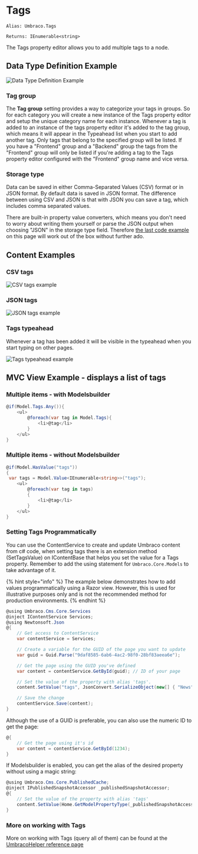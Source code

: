 # Tags

`Alias: Umbraco.Tags`

`Returns: IEnumerable<string>`

The Tags property editor allows you to add multiple tags to a node.

## Data Type Definition Example

![Data Type Definition Example](../built-in-property-editors/images/Tags-DataType-v10.png)

### Tag group

The **Tag group** setting provides a way to categorize your tags in groups. So for each category you will create a new instance of the Tags property editor and setup the unique category name for each instance. Whenever a tag is added to an instance of the tags property editor it's added to the tag group, which means it will appear in the Typeahead list when you start to add another tag. Only tags that belong to the specified group will be listed. If you have a "Frontend" group and a "Backend" group the tags from the "Frontend" group will only be listed if you're adding a tag to the Tags property editor configured with the "Frontend" group name and vice versa.

### Storage type

Data can be saved in either Comma-Separated Values (CSV) format or in JSON format. By default data is saved in JSON format. The difference between using CSV and JSON is that with JSON you can save a tag, which includes comma separated values.

There are built-in property value converters, which means you don't need to worry about writing them yourself or parse the JSON output when choosing "JSON" in the storage type field. Therefore [the last code example](tags.md#mvc-view-example---displays-a-list-of-tags) on this page will work out of the box without further ado.

## Content Examples

### CSV tags

![CSV tags example](../built-in-property-editors/images/Csv-example-v8.png)

### JSON tags

![JSON tags example](../built-in-property-editors/images/Json-example-v8.png)

### Tags typeahead

Whenever a tag has been added it will be visible in the typeahead when you start typing on other pages.

![Tags typeahead example](../built-in-property-editors/images/Typeahead-v8.png)

## MVC View Example - displays a list of tags

### Multiple items - with Modelsbuilder

```csharp
@if(Model.Tags.Any()){
    <ul>
        @foreach(var tag in Model.Tags){
            <li>@tag</li>
        }
    </ul>
}
```

### Multiple items - without Modelsbuilder

```csharp
@if(Model.HasValue("tags"))
{
 var tags = Model.Value<IEnumerable<string>>("tags");
    <ul>
        @foreach(var tag in tags)
        {
            <li>@tag</li>
        }
    </ul>
}
```

### Setting Tags Programmatically

You can use the ContentService to create and update Umbraco content from c# code, when setting tags there is an extension method (SetTagsValue) on IContentBase that helps you set the value for a Tags property. Remember to add the using statement for `Umbraco.Core.Models` to take advantage of it.

{% hint style="info" %}
The example below demonstrates how to add values programmatically using a Razor view. However, this is used for illustrative purposes only and is not the recommended method for production environments.
{% endhint %}

```csharp
@using Umbraco.Cms.Core.Services
@inject IContentService Services;
@using Newtonsoft.Json
@{
    // Get access to ContentService
    var contentService = Services;

    // Create a variable for the GUID of the page you want to update
    var guid = Guid.Parse("9daf8585-6ab6-4ac2-98f0-28bf83aeea6e");

    // Get the page using the GUID you've defined
    var content = contentService.GetById(guid); // ID of your page

    // Set the value of the property with alias 'tags'. 
    content.SetValue("tags", JsonConvert.SerializeObject(new[] { "News", "Umbraco", "Example", "Setting Tags", "Helper" }));

    // Save the change
    contentService.Save(content);
}
```

Although the use of a GUID is preferable, you can also use the numeric ID to get the page:

```csharp
@{
    // Get the page using it's id
    var content = contentService.GetById(1234); 
}
```

If Modelsbuilder is enabled, you can get the alias of the desired property without using a magic string:

```csharp
@using Umbraco.Cms.Core.PublishedCache;
@inject IPublishedSnapshotAccessor _publishedSnapshotAccessor;
@{
    // Set the value of the property with alias 'tags'
    content.SetValue(Home.GetModelPropertyType(_publishedSnapshotAccessor, x => x.Tags).Alias, JsonConvert.SerializeObject(new[] {  "News", "Umbraco", "Example", "Setting Tags" }));
}
```

### More on working with Tags

More on working with Tags (query all of them) can be found at the [UmbracoHelper reference page](../../../../reference/querying/umbracohelper.md#working-with-tags)
